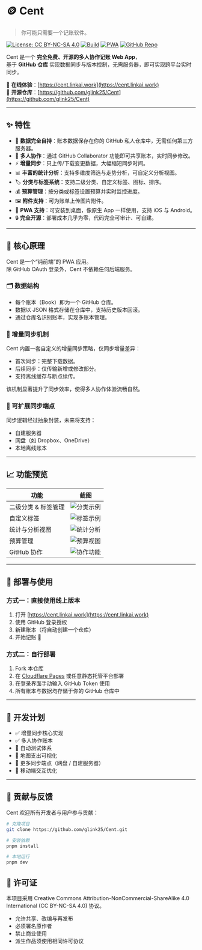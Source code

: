 # 🪙 Cent

> 你可能只需要一个记账软件。

[![License: CC BY-NC-SA 4.0](https://img.shields.io/badge/License-CC%20BY--NC--SA%204.0-green.svg)](https://creativecommons.org/licenses/by-nc-sa/4.0/)
[![Build](https://img.shields.io/badge/build-passing-brightgreen.svg)]()
[![PWA](https://img.shields.io/badge/PWA-supported-blue.svg)]()
[![GitHub Repo](https://img.shields.io/badge/data-storage_on_GitHub-black?logo=github)]()

Cent 是一个 **完全免费、开源的多人协作记账 Web App**，  
基于 **GitHub 仓库** 实现数据同步与版本控制，无需服务器，即可实现跨平台实时同步。

🔗 **在线体验**：[https://cent.linkai.work](https://cent.linkai.work)  
💾 **开源仓库**：[https://github.com/glink25/Cent](https://github.com/glink25/Cent)

---

## ✨ 特性

- 💾 **数据完全自持**：账本数据保存在你的 GitHub 私人仓库中，无需任何第三方服务器。  
- 👥 **多人协作**：通过 GitHub Collaborator 功能即可共享账本，实时同步修改。  
- ⚡️ **增量同步**：只上传/下载变更数据，大幅缩短同步时间。  
- 📊 **丰富的统计分析**：支持多维度筛选与走势分析，可自定义分析视图。  
- 🏷️ **分类与标签系统**：支持二级分类、自定义标签、图标、排序。  
- 💰 **预算管理**：按分类或标签设置预算并实时监控进度。  
- 🖼️ **附件支持**：可为账单上传图片附件。  
- 📱 **PWA 支持**：可安装到桌面，像原生 App 一样使用，支持 iOS 与 Android。  
- 🔒 **完全开源**：部署成本几乎为零，代码完全可审计、可自建。

---

## 🧠 核心原理

Cent 是一个“纯前端”的 PWA 应用。  
除 GitHub OAuth 登录外，Cent 不依赖任何后端服务。

### 🗂 数据结构

- 每个账本（Book）即为一个 GitHub 仓库。
- 数据以 JSON 格式存储在仓库中，支持历史版本回滚。
- 通过仓库名识别账本，实现多账本管理。

### 🔁 增量同步机制

Cent 内置一套自定义的增量同步策略，仅同步增量差异：  
- 首次同步：完整下载数据。  
- 后续同步：仅传输新增或修改部分。  
- 支持离线缓存与断点续传。  

该机制显著提升了同步效率，使得多人协作体验流畅自然。

### 🧩 可扩展同步端点

同步逻辑经过抽象封装，未来将支持：  
- 自建服务器  
- 网盘（如 Dropbox、OneDrive）  
- 本地离线账本  

---

## 📈 功能预览

| 功能 | 截图 |
|------|------|
| 二级分类 & 标签管理 | ![分类示例](https://glink25.github.io/post-assets/mgucw881-cent-accountting.jpg) |
| 自定义标签 | ![标签示例](https://glink25.github.io/post-assets/mgucw884-cent-tag-1.jpg) |
| 统计与分析视图 | ![统计分析](https://glink25.github.io/post-assets/mgucw884-cent-stat.jpg) |
| 预算管理 | ![预算视图](https://glink25.github.io/post-assets/mgucw884-cent-budget.jpg) |
| GitHub 协作 | ![协作功能](https://glink25.github.io/post-assets/mgucw884-github-collaborator.jpg) |

---

## 🚀 部署与使用

### 方式一：直接使用线上版本

1. 打开 [https://cent.linkai.work](https://cent.linkai.work)
2. 使用 GitHub 登录授权
3. 新建账本（将自动创建一个仓库）
4. 开始记账 🎉

### 方式二：自行部署

1. Fork 本仓库  
2. 在 [Cloudflare Pages](https://pages.cloudflare.com/) 或任意静态托管平台部署  
3. 在登录界面手动输入 GitHub Token 使用  
4. 所有账本与数据均存储于你的 GitHub 仓库中  

---

## 🧪 开发计划

- ✅ 增量同步核心实现  
- ✅ 多人协作账本  
- 🚧 自动测试体系  
- 🚧 地图支出可视化  
- 🚧 更多同步端点（网盘 / 自建服务器）  
- 🚧 移动端交互优化  

---

## 💬 贡献与反馈

Cent 欢迎所有开发者与用户参与贡献：

```bash
# 克隆项目
git clone https://github.com/glink25/Cent.git

# 安装依赖
pnpm install

# 本地运行
pnpm dev
```

## 📜 许可证

本项目采用 Creative Commons Attribution-NonCommercial-ShareAlike 4.0 International (CC BY-NC-SA 4.0)
 协议。
 - 允许共享、改编与再发布
 - 必须署名原作者
 - 禁止商业使用
 - 派生作品须使用相同许可协议